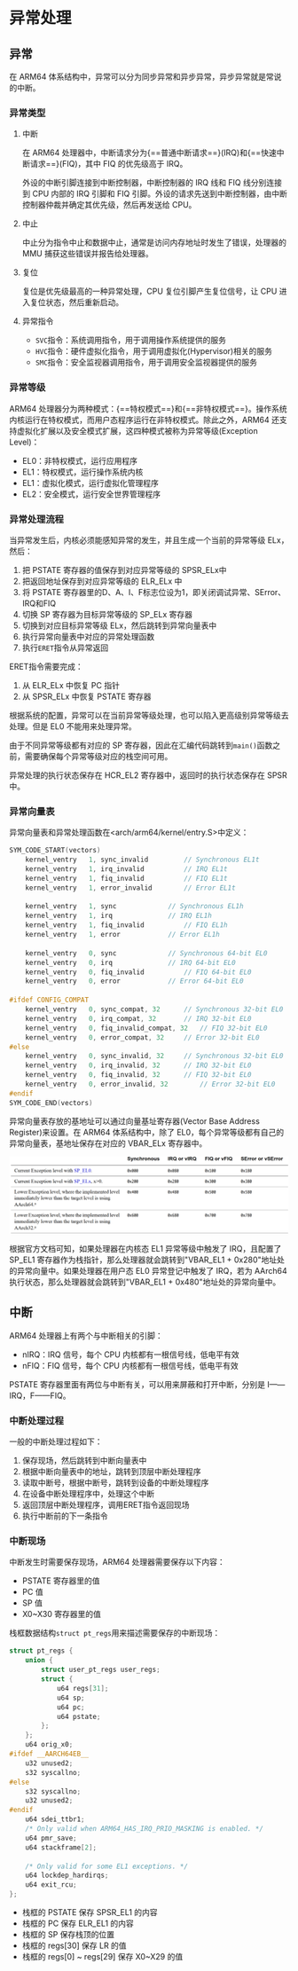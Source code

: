 # 异常处理

## 异常

在 ARM64 体系结构中，异常可以分为同步异常和异步异常，异步异常就是常说的中断。

### 异常类型

1. 中断

	在 ARM64 处理器中，中断请求分为{==普通中断请求==}(IRQ)和{==快速中断请求==}(FIQ)，其中 FIQ 的优先级高于 IRQ。

	外设的中断引脚连接到中断控制器，中断控制器的 IRQ 线和 FIQ 线分别连接到 CPU 内部的 IRQ 引脚和 FIQ 引脚。外设的请求先送到中断控制器，由中断控制器仲裁并确定其优先级，然后再发送给 CPU。

2. 中止

	中止分为指令中止和数据中止，通常是访问内存地址时发生了错误，处理器的 MMU 捕获这些错误并报告给处理器。

3. 复位

	复位是优先级最高的一种异常处理，CPU 复位引脚产生复位信号，让 CPU 进入复位状态，然后重新启动。

4. 异常指令

    - `SVC`指令：系统调用指令，用于调用操作系统提供的服务
    - `HVC`指令：硬件虚拟化指令，用于调用虚拟化(Hypervisor)相关的服务
    - `SMC`指令：安全监视器调用指令，用于调用安全监视器提供的服务

### 异常等级

ARM64 处理器分为两种模式：{==特权模式==}和{==非特权模式==}。操作系统内核运行在特权模式，而用户态程序运行在非特权模式。除此之外，ARM64 还支持虚拟化扩展以及安全模式扩展，这四种模式被称为异常等级(Exception Level)：

- EL0：非特权模式，运行应用程序
- EL1：特权模式，运行操作系统内核
- EL1：虚拟化模式，运行虚拟化管理程序
- EL2：安全模式，运行安全世界管理程序

### 异常处理流程

当异常发生后，内核必须能感知异常的发生，并且生成一个当前的异常等级 ELx，然后：

1. 把 PSTATE 寄存器的值保存到对应异常等级的 SPSR_ELx中
2. 把返回地址保存到对应异常等级的 ELR_ELx 中
3. 将 PSTATE 寄存器里的D、A、I、F标志位设为1，即关闭调试异常、SError、IRQ和FIQ
4. 切换 SP 寄存器为目标异常等级的 SP_ELx 寄存器
5. 切换到对应目标异常等级 ELx，然后跳转到异常向量表中
6. 执行异常向量表中对应的异常处理函数
7. 执行`ERET`指令从异常返回

ERET指令需要完成：

1. 从 ELR_ELx 中恢复 PC 指针
2. 从 SPSR_ELx 中恢复 PSTATE 寄存器

根据系统的配置，异常可以在当前异常等级处理，也可以陷入更高级别异常等级去处理。但是 EL0 不能用来处理异常。

由于不同异常等级都有对应的 SP 寄存器，因此在汇编代码跳转到`main()`函数之前，需要确保每个异常等级对应的栈空间可用。

异常处理的执行状态保存在 HCR_EL2 寄存器中，返回时的执行状态保存在 SPSR 中。

### 异常向量表

异常向量表和异常处理函数在<arch/arm64/kernel/entry.S\>中定义：

```C
SYM_CODE_START(vectors)
	kernel_ventry	1, sync_invalid			// Synchronous EL1t
	kernel_ventry	1, irq_invalid			// IRQ EL1t
	kernel_ventry	1, fiq_invalid			// FIQ EL1t
	kernel_ventry	1, error_invalid		// Error EL1t

	kernel_ventry	1, sync				// Synchronous EL1h
	kernel_ventry	1, irq				// IRQ EL1h
	kernel_ventry	1, fiq_invalid			// FIQ EL1h
	kernel_ventry	1, error			// Error EL1h

	kernel_ventry	0, sync				// Synchronous 64-bit EL0
	kernel_ventry	0, irq				// IRQ 64-bit EL0
	kernel_ventry	0, fiq_invalid			// FIQ 64-bit EL0
	kernel_ventry	0, error			// Error 64-bit EL0

#ifdef CONFIG_COMPAT
	kernel_ventry	0, sync_compat, 32		// Synchronous 32-bit EL0
	kernel_ventry	0, irq_compat, 32		// IRQ 32-bit EL0
	kernel_ventry	0, fiq_invalid_compat, 32	// FIQ 32-bit EL0
	kernel_ventry	0, error_compat, 32		// Error 32-bit EL0
#else
	kernel_ventry	0, sync_invalid, 32		// Synchronous 32-bit EL0
	kernel_ventry	0, irq_invalid, 32		// IRQ 32-bit EL0
	kernel_ventry	0, fiq_invalid, 32		// FIQ 32-bit EL0
	kernel_ventry	0, error_invalid, 32		// Error 32-bit EL0
#endif
SYM_CODE_END(vectors)
```

异常向量表存放的基地址可以通过向量基址寄存器(Vector Base Address Register)来设置。在 ARM64 体系结构中，除了 EL0，每个异常等级都有自己的异常向量表，基地址保存在对应的 VBAR_ELx 寄存器中。

![异常向量表](../images/arm/exception_vector.png)

根据官方文档可知，如果处理器在内核态 EL1 异常等级中触发了 IRQ，且配置了 SP_EL1 寄存器作为栈指针，那么处理器就会跳转到"VBAR_EL1 + 0x280"地址处的异常向量中。如果处理器在用户态 EL0 异常登记中触发了 IRQ，若为 AArch64 执行状态，那么处理器就会跳转到"VBAR_EL1 + 0x480"地址处的异常向量中。

## 中断

ARM64 处理器上有两个与中断相关的引脚：

- nIRQ：IRQ 信号，每个 CPU 内核都有一根信号线，低电平有效
- nFIQ：FIQ 信号，每个 CPU 内核都有一根信号线，低电平有效

PSTATE 寄存器里面有两位与中断有关，可以用来屏蔽和打开中断，分别是 I——IRQ，F——FIQ。

### 中断处理过程

一般的中断处理过程如下：

1. 保存现场，然后跳转到中断向量表中
2. 根据中断向量表中的地址，跳转到顶层中断处理程序
3. 读取中断号，根据中断号，跳转到设备的中断处理程序
4. 在设备中断处理程序中，处理这个中断
5. 返回顶层中断处理程序，调用ERET指令返回现场
6. 执行中断前的下一条指令

### 中断现场

中断发生时需要保存现场，ARM64 处理器需要保存以下内容：

- PSTATE 寄存器里的值
- PC 值
- SP 值
- X0~X30 寄存器里的值

栈框数据结构`struct pt_regs`用来描述需要保存的中断现场：

```C
struct pt_regs {
	union {
		struct user_pt_regs user_regs;
		struct {
			u64 regs[31];
			u64 sp;
			u64 pc;
			u64 pstate;
		};
	};
	u64 orig_x0;
#ifdef __AARCH64EB__
	u32 unused2;
	s32 syscallno;
#else
	s32 syscallno;
	u32 unused2;
#endif
	u64 sdei_ttbr1;
	/* Only valid when ARM64_HAS_IRQ_PRIO_MASKING is enabled. */
	u64 pmr_save;
	u64 stackframe[2];

	/* Only valid for some EL1 exceptions. */
	u64 lockdep_hardirqs;
	u64 exit_rcu;
};
```

- 栈框的 PSTATE 保存 SPSR_EL1 的内容
- 栈框的 PC 保存 ELR_EL1 的内容
- 栈框的 SP 保存栈顶的位置
- 栈框的 regs[30] 保存 LR 的值
- 栈框的 regs[0] ~ regs[29] 保存 X0~X29 的值

